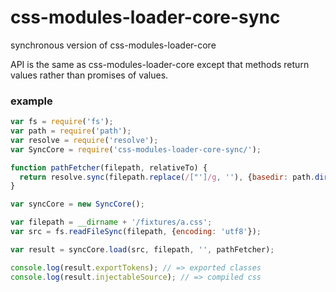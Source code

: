 # css-modules-loader-core-sync
synchronous version of css-modules-loader-core

API is the same as css-modules-loader-core except that methods return values rather than promises of values.

### example

```js
var fs = require('fs');
var path = require('path');
var resolve = require('resolve');
var SyncCore = require('css-modules-loader-core-sync/');

function pathFetcher(filepath, relativeTo) {
  return resolve.sync(filepath.replace(/["']/g, ''), {basedir: path.dirname(relativeTo)});
}

var syncCore = new SyncCore();

var filepath = __dirname + '/fixtures/a.css';
var src = fs.readFileSync(filepath, {encoding: 'utf8'});

var result = syncCore.load(src, filepath, '', pathFetcher);

console.log(result.exportTokens); // => exported classes
console.log(result.injectableSource); // => compiled css
```
